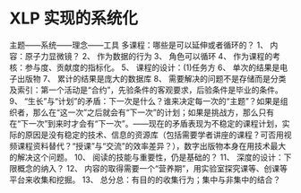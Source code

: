 XLP 实现的系统化
===================
主题——系统——理念——工具
多课程：哪些是可以延伸或者循环的？
1、    内容：原子力显微镜？
2、	作为数据的行为
3、	角色可以循环
4、	作为课程的考核：参与度、贡献度的指标化。
5、	课程的设计：(1)任务方
6、	单次的结果是电子出版物
7、	累计的结果是庞大的数据库
8、	需要解决的问题不是存储而是分类及索引：第一个活动是“合约”，先验条件的客观要求，后验条件是毕业的条件。
9、	“生长”与“计划”的矛盾：下一次是什么？谁来决定每一次的“主题”？如果是组织者，那么在“这一次”之后就会有“下一次”的计划；如果是挑战方，那么只有在“下一次”到来时才会有“下一次”。——现在的矛盾表现为不稳定的课程计划，实际的原因是没有稳定的技术、信息的资源库（包括需要学者讲座的课程？可否用视频课程资料替代？“授课”与“交流”的效率差异？），数字出版物本身在用技术最大的解决这个问题。
10、	阅读的技能与重要性，仍是基础的？
11、	深度的设计：下限概念的纳入？
12、	内容的取得需要一个“营养期”，用实验室探究课等、创课等平台来收集和挖掘。
13、	总分总：有目的的收集行为；集中与非集中的结合？

